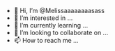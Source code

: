 - 👋 Hi, I’m @Melissaaaaaaaasass
- 👀 I’m interested in ...
- 🌱 I’m currently learning ...
- 💞️ I’m looking to collaborate on ...
- 📫 How to reach me ...

<!---
Melissaaaaaaaasass/Melissaaaaaaaasass is a ✨ special ✨ repository because its `README.md` (this file) appears on your GitHub profile.
You can click the Preview link to take a look at your changes.
--->
